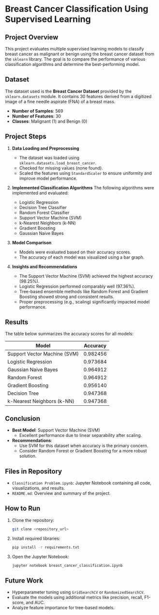
# **Breast Cancer Classification Using Supervised Learning**

## **Project Overview**
This project evaluates multiple supervised learning models to classify breast cancer as malignant or benign using the breast cancer dataset from the `sklearn` library. The goal is to compare the performance of various classification algorithms and determine the best-performing model.

## **Dataset**
The dataset used is the **Breast Cancer Dataset** provided by the `sklearn.datasets` module. It contains 30 features derived from a digitized image of a fine needle aspirate (FNA) of a breast mass.

- **Number of Samples**: 569
- **Number of Features**: 30
- **Classes**: Malignant (1) and Benign (0)

## **Project Steps**
1. **Data Loading and Preprocessing**
   - The dataset was loaded using `sklearn.datasets.load_breast_cancer`.
   - Checked for missing values (none found).
   - Scaled the features using `StandardScaler` to ensure uniformity and improve model performance.

2. **Implemented Classification Algorithms**
   The following algorithms were implemented and evaluated:
   - Logistic Regression
   - Decision Tree Classifier
   - Random Forest Classifier
   - Support Vector Machine (SVM)
   - k-Nearest Neighbors (k-NN)
   - Gradient Boosting
   - Gaussian Naive Bayes

3. **Model Comparison**
   - Models were evaluated based on their accuracy scores.
   - The accuracy of each model was visualized using a bar graph.

4. **Insights and Recommendations**
   - The Support Vector Machine (SVM) achieved the highest accuracy (98.25%).
   - Logistic Regression performed comparably well (97.36%).
   - Tree-based ensemble methods like Random Forest and Gradient Boosting showed strong and consistent results.
   - Proper preprocessing (e.g., scaling) significantly impacted model performance.

## **Results**
The table below summarizes the accuracy scores for all models:

| Model                 | Accuracy  |
|-----------------------|-----------|
| Support Vector Machine (SVM) | 0.982456  |
| Logistic Regression          | 0.973684  |
| Gaussian Naive Bayes         | 0.964912  |
| Random Forest                | 0.964912  |
| Gradient Boosting            | 0.956140  |
| Decision Tree                | 0.947368  |
| k-Nearest Neighbors (k-NN)   | 0.947368  |

## **Conclusion**
- **Best Model**: Support Vector Machine (SVM)
  - Excellent performance due to linear separability after scaling.
- **Recommendations**:
  - Use SVM for this dataset when accuracy is the primary concern.
  - Consider Random Forest or Gradient Boosting for a more robust solution.

## **Files in Repository**
- `Classification Problem.ipynb`: Jupyter Notebook containing all code, visualizations, and results.
- `README.md`: Overview and summary of the project.

## **How to Run**
1. Clone the repository:
   ```bash
   git clone <repository_url>
   ```
2. Install required libraries:
   ```bash
   pip install -r requirements.txt
   ```
3. Open the Jupyter Notebook:
   ```bash
   jupyter notebook breast_cancer_classification.ipynb
   ```

## **Future Work**
- Hyperparameter tuning using `GridSearchCV` or `RandomizedSearchCV`.
- Evaluate the models using additional metrics like precision, recall, F1-score, and AUC.
- Analyze feature importance for tree-based models.

